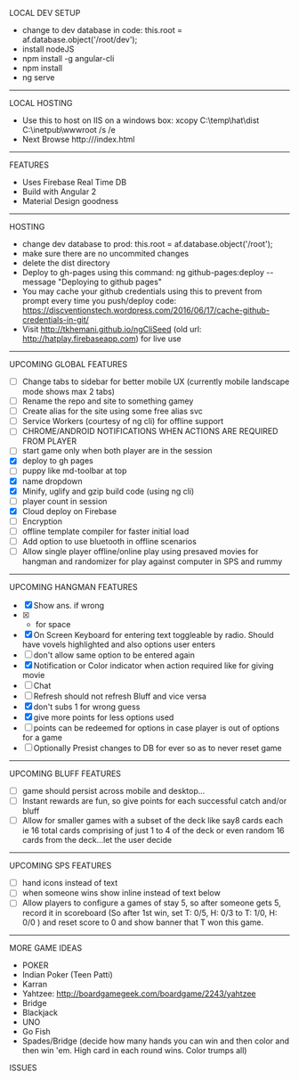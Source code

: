 LOCAL DEV SETUP 
* change to dev database in code: this.root = af.database.object('/root/dev');
* install nodeJS
* npm install -g angular-cli
* npm install
* ng serve

--- 

LOCAL HOSTING
* Use this to host on IIS on a windows box: xcopy C:\temp\hat\dist C:\inetpub\wwwroot /s /e
* Next Browse http://<machine name>/index.html

--- 

FEATURES
* Uses Firebase Real Time DB 
* Build with Angular 2
* Material Design goodness

--- 

HOSTING
* change dev database to prod: this.root = af.database.object('/root');
* make sure there are no uncommited changes
* delete the dist directory 
* Deploy to gh-pages using this command: ng github-pages:deploy --message "Deploying to github pages"
* You may cache your github credentials using this to prevent from prompt every time you push/deploy code: https://discventionstech.wordpress.com/2016/06/17/cache-github-credentials-in-git/
* Visit http://tkhemani.github.io/ngCliSeed (old url: http://hatplay.firebaseapp.com) for live use

--- 

UPCOMING GLOBAL FEATURES
- [ ] Change tabs to sidebar for better mobile UX (currently mobile landscape mode shows max 2 tabs)
- [ ] Rename the repo and site to something gamey
- [ ] Create alias for the site using some free alias svc
- [ ] Service Workers (courtesy of ng cli) for offline support 
- [ ] CHROME/ANDROID NOTIFICATIONS WHEN ACTIONS ARE REQUIRED FROM PLAYER
- [ ] start game only when both player are in the session
- [x] deploy to gh pages
- [ ] puppy like md-toolbar at top
- [x] name dropdown
- [x] Minify, uglify and gzip build code (using ng cli)
- [ ] player count in session
- [x] Cloud deploy on Firebase
- [ ] Encryption
- [ ] offline template compiler for faster initial load
- [ ] Add option to use bluetooth in offline scenarios
- [ ] Allow single player offline/online play using presaved movies for hangman and randomizer for play against computer in SPS and rummy 
--- 

UPCOMING HANGMAN FEATURES
- [x] Show ans. if wrong
- [x] * for space
- [x] On Screen Keyboard for entering text toggleable by radio. Should have vovels highlighted and also options user enters
- [ ] don't allow same option to be entered again 
- [x] Notification or Color indicator when action required like for giving movie
- [ ] Chat
- [ ] Refresh should not refresh Bluff and vice versa
- [x] don't subs 1 for wrong guess
- [x] give more points for less options used
- [ ] points can be redeemed for options in case player is out of options for a game
- [ ] Optionally Presist changes to DB for ever so as to never reset game

--- 

UPCOMING BLUFF FEATURES
- [ ] game should persist across mobile and desktop...
- [ ] Instant rewards are fun, so give points for each successful catch and/or bluff
- [ ] Allow for smaller games with a subset of the deck like say8 cards each ie 16 total cards comprising of just 1 to 4 of the deck or even random 16 cards from the deck...let the user decide
--- 

UPCOMING SPS FEATURES
- [ ] hand icons instead of text
- [ ] when someone wins show inline instead of text below
- [ ] Allow players to configure a games of stay 5, so after someone gets 5, record it in scoreboard (So after 1st win, set T: 0/5, H: 0/3 to T: 1/0, H: 0/0 ) and reset score to 0 and show banner that T won this game. 

--- 

MORE GAME IDEAS

- POKER
- Indian Poker (Teen Patti)
- Karran
- Yahtzee: http://boardgamegeek.com/boardgame/2243/yahtzee
- Bridge
- Blackjack
- UNO
- Go Fish
- Spades/Bridge (decide how many hands you can win and then color and then win 'em. High card in each round wins. Color trumps all)


ISSUES

